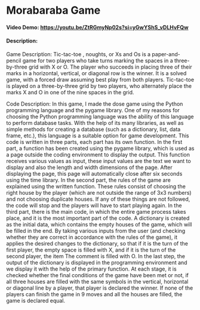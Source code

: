 # Morabaraba Game
#### Video Demo:  <https://youtu.be/ZtRGmyNp02s?si=yGwYShS_vDLHvFQw>
#### Description:
Game Description: Tic-tac-toe , noughts, or Xs and Os  is a paper-and-pencil game for two players who take turns marking the spaces in a three-by-three grid with X or O. The player who succeeds in placing three of their marks in a horizontal, vertical, or diagonal row is the winner. It is a solved game, with a forced draw assuming best play from both players. Tic-tac-toe is played on a three-by-three grid by two players, who alternately place the marks X and O in one of the nine spaces in the grid.

Code Description: In this game, I made the dose game using the Python programming language and the pygame library.  One of my reasons for choosing the Python programming language was the ability of this language to perform database tasks.  With the help of its many libraries, as well as simple methods for creating a database (such as a dictionary, list, data frame, etc.), this language is a suitable option for game development.  This code is written in three parts, each part has its own function.  In the first part, a function has been created using the pygame library, which is used as a page outside the coding environment to display the output.  This function receives various values ​​as input, these input values ​​are the text we want to display and also the length and width dimensions of the page.  After displaying the page, this page will automatically close after six seconds using the time library.  In the second part, the rules of the game are explained using the written function.  These rules consist of choosing the right house by the player (which are not outside the range of 3x3 numbers) and not choosing duplicate houses.  If any of these things are not followed, the code will stop and the players will have to start playing again.  In the third part, there is the main code, in which the entire game process takes place, and it is the most important part of the code. A dictionary is created as the initial data, which contains the empty houses of the game, which will be filled in the end.  By taking various inputs from the user (and checking whether they are correct in accordance with the rules of the game), it applies the desired changes to the dictionary, so that if it is the turn of the first player, the empty space is filled with X, and if it is the turn of the second player, the item  The comment is filled with O.  In the last step, the output of the dictionary is displayed in the programming environment and we display it with the help of the primary function.  At each stage, it is checked whether the final conditions of the game have been met or not, if all three houses are filled with the same symbols in the vertical, horizontal or diagonal line by a player, that player is declared the winner.  If none of the players can finish the game in 9 moves and all the houses are filled, the game is declared equal.